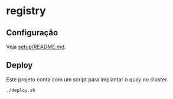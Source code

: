 # registry

## Configuração

Veja [setup/README.md](./setup/README.md).

## Deploy

Este projeto conta com um script para implantar o quay no cluster.

```sh
./deploy.sh
```

